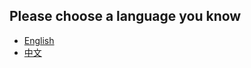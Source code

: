## Please choose a language you know
* [English](docs/english/README.md)
* [中文](docs/chinese/README.md)